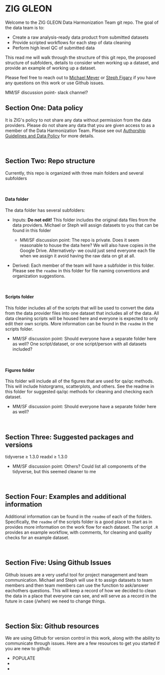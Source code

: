 # ZIG GLEON

Welcome to the ZIG GLEON Data Harmonization Team git repo. The goal of the data team is to: 

* Create a raw analysis-ready data product from submitted datasets
* Provide scripted workflows for each step of data cleaning
* Perform high level QC of submitted data

This read me will walk through the structure of this git repo, the proposed structure of subfolders, details to consider when working up a dataset, and provide an example of working up a dataset.

Please feel free to reach out to [Michael Meyer](michael.f.meyer@wsu.edu) or [Steph Figary](sef92@cornell.edu) if you have any questions on this work or use Github issues.  

MM/SF discussion point- slack channel?

## Section One: Data policy

It is ZIG's policy to not share any data without permission from the data providers. Please do not share any data that you are given access to as a member of the Data Harmonization Team. Please see out [Authorship Guidelines and Data Policy](https://docs.google.com/document/d/1v-Wg50qSCBuFWXFg-B3PdfiEKz__8iJr3IeyCUpfKgU/edit?usp=sharing) for more details.

<br>

## Section Two: Repo structure

Currently, this repo is organized with three main folders and several subfolders

<br>

#### Data folder

The data folder has several subfolders:

* Inputs: **Do not edit!** This folder includes the original data files from the data providers. Michael or Steph will assign datasets to you that can be found in this folder
  + MM/SF discussion point: The repo is private. Does it seem reasonable to house the data here? We will also have copies in the Google Drive. Alternatively- we could just send everyone each file when we assign it avoid having the raw data on git at all.
  
* Derived: Each member of the team will have a subfolder in this folder. Please see the `readme` in this folder for file naming conventions and organization suggestions.

<br>

#### Scripts folder

This folder includes all of the scripts that will be used to convert the data from the data provider files into one dataset that includes all of the data. All data cleaning scripts will be housed here and everyone is expected to only edit their own scripts. More information can be found in the `readme` in the scripts folder.
  + MM/SF discussion point: Should everyone have a separate folder here as well? One script/dataset, or one script/person with all datasets included?

<br>

#### Figures folder

This folder will include all of the figures that are used for qa/qc methods. This will include historgrams, scatterplots, and others. See the readme in this folder for suggested qa/qc methods for cleaning and checking each dataset.
  + MM/SF discussion point: Should everyone have a separate folder here as well?

<br>

## Section Three: Suggested packages and versions
tidyverse $\geq$ 1.3.0
readxl $\geq$ 1.3.0

  + MM/SF discussion point: Others? Could list all components of the tidyverse, but this seemed cleaner to me

<br>

## Section Four: Examples and additional information

Additional information can be found in the `readme` of each of the folders. Specifically, the `readme` of the scripts folder is a good place to start as in provides more information on the work flow for each dataset. The script `.R` provides an example workflow, with comments, for cleaning and quality checks for an example dataset. 

<br>

## Section Five: Using Github Issues

Github issues are a very useful tool for project management and team communication. Michael and Steph will use it to assign datasets to team members and then team members can use the function to ask/answer eachothers questions. This will keep a record of how we decided to clean the data in a place that everyone can see, and will serve as a record in the future in case (/when) we need to change things.


<br>

## Section Six: Github resources

We are using Github for version control in this work, along with the ability to communicate through issues. Here are a few resources to get you started if you are new to github:

* POPULATE
*
*

<br>
